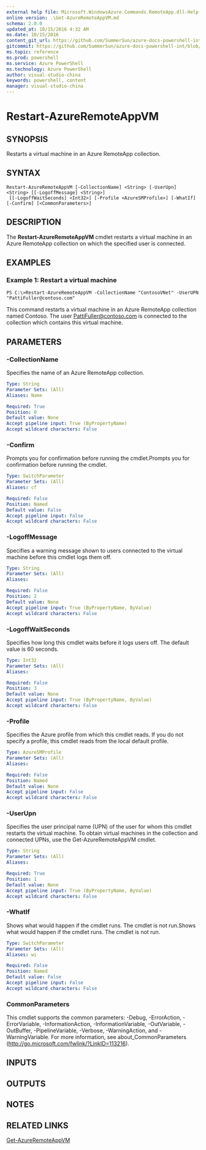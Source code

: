 ```yaml
---
external help file: Microsoft.WindowsAzure.Commands.RemoteApp.dll-Help.xml
online version: .\Get-AzureRemoteAppVM.md
schema: 2.0.0
updated_at: 10/15/2016 4:32 AM
ms.date: 10/15/2016
content_git_url: https://github.com/SummerSun/azure-docs-powershell-int/blob/master/azureps-cmdlets-docs/ServiceManagement/Azure.RemoteApp/v2.0/CmdletMDs/Restart-AzureRemoteAppVM.md
gitcommit: https://github.com/SummerSun/azure-docs-powershell-int/blob/1bfd8e268acfc1799ad3f17c5a982578f54443cf/azureps-cmdlets-docs/ServiceManagement/Azure.RemoteApp/v2.0/CmdletMDs/Restart-AzureRemoteAppVM.md
ms.topic: reference
ms.prod: powershell
ms.service: Azure PowerShell
ms.technology: Azure PowerShell
author: visual-studio-china
keywords: powershell, content
manager: visual-studio-china
---
```


# Restart-AzureRemoteAppVM

## SYNOPSIS
Restarts a virtual machine in an Azure RemoteApp collection.

## SYNTAX

```
Restart-AzureRemoteAppVM [-CollectionName] <String> [-UserUpn] <String> [[-LogoffMessage] <String>]
 [[-LogoffWaitSeconds] <Int32>] [-Profile <AzureSMProfile>] [-WhatIf] [-Confirm] [<CommonParameters>]
```

## DESCRIPTION
The **Restart-AzureRemoteAppVM** cmdlet restarts a virtual machine in an Azure RemoteApp collection on which the specified user is connected.

## EXAMPLES

### Example 1: Restart a virtual machine
```
PS C:\>Restart-AzureRemoteAppVM -CollectionName "ContosoVNet" -UserUPN "PattiFuller@contoso.com"
```

This command restarts a virtual machine in an Azure RemoteApp collection named Contoso.
The user PattiFuller@contoso.com is connected to the collection which contains this virtual machine.

## PARAMETERS

### -CollectionName
Specifies the name of an Azure RemoteApp collection.

```yaml
Type: String
Parameter Sets: (All)
Aliases: Name

Required: True
Position: 0
Default value: None
Accept pipeline input: True (ByPropertyName)
Accept wildcard characters: False
```

### -Confirm
Prompts you for confirmation before running the cmdlet.Prompts you for confirmation before running the cmdlet.

```yaml
Type: SwitchParameter
Parameter Sets: (All)
Aliases: cf

Required: False
Position: Named
Default value: False
Accept pipeline input: False
Accept wildcard characters: False
```

### -LogoffMessage
Specifies a warning message shown to users connected to the virtual machine before this cmdlet logs them off.

```yaml
Type: String
Parameter Sets: (All)
Aliases: 

Required: False
Position: 2
Default value: None
Accept pipeline input: True (ByPropertyName, ByValue)
Accept wildcard characters: False
```

### -LogoffWaitSeconds
Specifies how long this cmdlet waits before it logs users off.
The default value is 60 seconds.

```yaml
Type: Int32
Parameter Sets: (All)
Aliases: 

Required: False
Position: 3
Default value: None
Accept pipeline input: True (ByPropertyName, ByValue)
Accept wildcard characters: False
```

### -Profile
Specifies the Azure profile from which this cmdlet reads.
If you do not specify a profile, this cmdlet reads from the local default profile.

```yaml
Type: AzureSMProfile
Parameter Sets: (All)
Aliases: 

Required: False
Position: Named
Default value: None
Accept pipeline input: False
Accept wildcard characters: False
```

### -UserUpn
Specifies the user principal name (UPN) of the user for whom this cmdlet restarts the virtual machine.
To obtain virtual machines in the collection and connected UPNs, use the Get-AzureRemoteAppVM cmdlet.

```yaml
Type: String
Parameter Sets: (All)
Aliases: 

Required: True
Position: 1
Default value: None
Accept pipeline input: True (ByPropertyName, ByValue)
Accept wildcard characters: False
```

### -WhatIf
Shows what would happen if the cmdlet runs.
The cmdlet is not run.Shows what would happen if the cmdlet runs.
The cmdlet is not run.

```yaml
Type: SwitchParameter
Parameter Sets: (All)
Aliases: wi

Required: False
Position: Named
Default value: False
Accept pipeline input: False
Accept wildcard characters: False
```

### CommonParameters
This cmdlet supports the common parameters: -Debug, -ErrorAction, -ErrorVariable, -InformationAction, -InformationVariable, -OutVariable, -OutBuffer, -PipelineVariable, -Verbose, -WarningAction, and -WarningVariable. For more information, see about_CommonParameters (http://go.microsoft.com/fwlink/?LinkID=113216).

## INPUTS

## OUTPUTS

## NOTES

## RELATED LINKS

[Get-AzureRemoteAppVM](.\Get-AzureRemoteAppVM.md)

